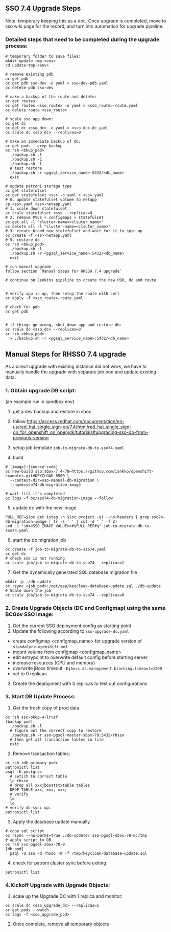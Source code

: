 ## SSO 7.4 Upgrade Steps
Note: temporary keeping this as a doc. Once upgrade is completed, move to sso wiki page for the record, and turn into automation for upgrade pipeline.

### Detailed steps that need to be completed during the upgrade process:
```shell
# temporary folder to save files:
mkdir update-tmp-<env>
cd update-tmp-<env>

# remove existing pdb
oc get pdb
oc get pdb sso-dev -o yaml > sso-dev-pdb.yaml
oc delete pdb sso-dev

# make a backup of the route and delete:
oc get routes
oc get routes <sso_route> -o yaml > <sso_route>-route.yaml
oc delete route <sso_route>

# scale sso app down:
oc get dc
oc get dc <sso_dc> -o yaml > <sso_dc>-dc.yaml
oc scale dc <sso_dc> --replicas=0

# make an immediate backup of db:
oc get pods | grep backup
oc rsh <bkup_pod>
  ./backup.sh -l
  ./backup.sh -1
  ./backup.sh -l
  # test restore
  ./backup.sh -r <pgsql_service_name>:5432/<db_name>
  exit

# update patroni storage type
oc get statefulset
oc get statefulset <ss> -o yaml > <ss>.yaml
# 0. update statefulset volume to netapp
cp <ss>.yaml <ss>-netapp.yaml
# 1. scale down statefulset
oc scale statefulset <ss> --replicas=0
# 2. remove PVCs + configmaps + statefulset
oc get all -l "cluster-name=<clsuter_name>"
oc delete all -l "cluster-name=<clsuter_name>"
# 3. create brand new statefulset and wait for it to spin up
oc create -f <ss>-netapp.yaml
# 5. restore db
oc rsh <bkup_pod>
  ./backup.sh -l
  ./backup.sh -r <pgsql_service_name>:5432/<db_name>
  exit

# run manual upgrade
follow section `Manual Steps for RHSSO 7.4 upgrade`

# continue on Jenkins pipeline to create the new PDB, dc and route


# verify app is up, then setup the route with cert
oc apply -f <sso_route>-route.yaml

# check for pdb
oc get pdb


# if things go wrong, shut down app and restore db:
oc scale dc <sso_dc> --replicas=0
oc rsh <bkup_pod>
  > ./backup.sh -r <pgsql_service_name>:5432/<db_name>
```



## Manual Steps for RHSSO 7.4 upgrade
As a direct upgrade with existing instance did not work, we have to manually handle the upgrade with separate job pod and update existing data.

### 1. Obtain upgrade DB script:
(an example run in sandbox env)
1. get a dev backup and restore in sbox
2. follow https://access.redhat.com/documentation/en-us/red_hat_single_sign-on/7.4/html/red_hat_single_sign-on_for_openshift_on_openjdk/tutorials#upgrading-sso-db-from-previous-version

3. setup job template `job-to-migrate-db-to-sso74.yaml`
4. build
```shell
# [image]~[source code]
oc new-build sso:sbox-7.4-78~https://github.com/iankko/openshift-examples.git#KEYCLOAK-8500 \
  --context-dir=sso-manual-db-migration \
  --name=sso74-db-migration-image

# wait till it's completed
oc logs -f bc/sso74-db-migration-image --follow
```

5. update dc with the new image
```shell
PULL_REF=$(oc get istag -n $(oc project -q) --no-headers | grep sso74-db-migration-image | tr -s ' ' | cut -d ' ' -f 2)
sed -i "s#<<SSO_IMAGE_VALUE>>#$PULL_REF#g" job-to-migrate-db-to-sso74.yaml
```

6. start the db migration job
```shell
oc create -f job-to-migrate-db-to-sso74.yaml
oc get dc
# check sso is not running
oc scale job/job-to-migrate-db-to-sso74 --replicas=1
```

7. Get the dynamically generated SQL database migration file
```shell
mkdir -p ./db-update
oc rsync <job_pod>:/opt/eap/keycloak-database-update.sql ./db-update
# Scale down the job
oc scale job/job-to-migrate-db-to-sso74 --replicas=0
```


### 2. Create Upgrade Objects (DC and Configmap) using the same BCGov SSO image:
1. Get the current SSO deployment config as starting point
2. Update the following according to `sso-upgrade-dc.yaml`
  - create configmap <configmap_name> for upgrade version of `standalone-openshift.xml`
  - mount volume from configmap <configmap_name>
  - edit entrypoint to overwrite default config before starting server
  - increase resources (CPU and memory)
  - overwrite jBoss timeout `-Djboss.as.management.blocking.timeout=1200`
  - set to 0 replicas
3. Create the deployment with 0 replicas to test out configurations


### 3. Start DB Update Process:
1. Get the fresh copy of prod data
```shell
oc rsh sso-bkup-4-lrvzf
[backup pod]
  ./backup.sh -l
  # figure out the correct copy to restore
  ./backup.sh -r sso-pgsql-master-sbox-78:5432/rhsso
  # then get all transaction tables in file
  exit
```

2. Remove transaction tables:
```shell
oc rsh <db_primary_pod>
patronictl list
psql -U postgres
  # swtich to correct table
  \c rhsso
  # drop all xxxjbosststxtable tables
  DROP TABLE xxx, xxx, xxx;
  # verify
  \d
  \q
# verify db sync up:
patronictl list
```

3. Apply the database update manually
```shell
# copy sql script
oc rsync --no-perms=true ./db-update/ sso-pgsql-sbox-78-0:/tmp
# apply script to DB
oc rsh sso-pgsql-sbox-78-0
[db pod]
  psql -U sso -d rhsso -W -f /tmp/keycloak-database-update.sql
```

4. check for patroni cluster sync before exiting
```shell
patronictl list
```

### 4.Kickoff Upgrade with Upgrade Objects:
1. scale up the Upgrade DC with 1 replica and monitor:
```shell
oc scale dc <sso_upgrade_dc> --replicas=1
oc get pods --watch
oc logs -f <sso_upgrade_pod>
```

2. Once complete, remove all temporary objects
